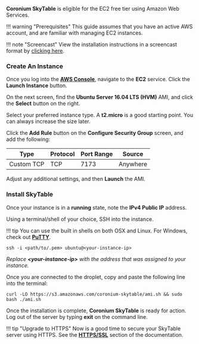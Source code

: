 __Coronium SkyTable__ is eligible for the EC2 free tier using Amazon Web Services.

!!! warning "Prerequisites"
    This guide assumes that you have an active AWS account, and are familiar with managing EC2 instances.

!!! note "Screencast"
    View the installation instructions in a screencast format by [clicking here](https://www.youtube.com/watch?v=_PhYz5T7OK4).

### Create An Instance

Once you log into the __[AWS Console](https://aws.amazon.com/console/)__, navigate to the __EC2__ service. Click the __Launch Instance__ button.

On the next screen, find the __Ubuntu Server 16.04 LTS (HVM)__ AMI, and click the __Select__ button on the right.

Select your preferred instance type. A __t2.micro__ is a good starting point. You can always increase the size later.

Click the __Add Rule__ button on the __Configure Security Group__ screen, and add the following:

|Type|Protocol|Port Range|Source|
|----|--------|----------|------|
|Custom TCP|TCP|7173|Anywhere|

Adjust any additional settings, and then __Launch__ the AMI.

### Install SkyTable

Once your instance is in a __running__ state, note the __IPv4 Public IP__ address.

Using a terminal/shell of your choice, SSH into the instance.

!!! tip
    You can use the built in shells on both OSX and Linux. For Windows, check out __[PuTTY](https://www.chiark.greenend.org.uk/~sgtatham/putty/latest.html)__.

```
ssh -i <path/to/.pem> ubuntu@<your-instance-ip>
```

_Replace __<your-instance-ip\>__ with the address that was assigned to your instance._

Once you are connected to the droplet, copy and paste the following line into the terminal:

`curl -LO https://s3.amazonaws.com/coronium-skytable/ami.sh && sudo bash ./ami.sh`

Once the installation is complete, __Coronium SkyTable__ is ready for action. Log out of the server by typing __exit__ on the command line.

!!! tip "Upgrade to HTTPS"
    Now is a good time to secure your SkyTable server using HTTPS. See the __[HTTPS/SSL](/ssl)__ section of the documentation.